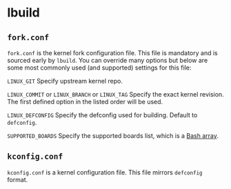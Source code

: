 # lbuild

## `fork.conf`

`fork.conf` is the kernel fork configuration file. This file is mandatory and is sourced early by `lbuild`. You can override many options but below are some most commonly used (and supported) settings for this file:

`LINUX_GIT` Specify upstream kernel repo.

`LINUX_COMMIT` or `LINUX_BRANCH` or `LINUX_TAG` Specify the exact kernel revision. The first defined option in the listed order will be used.

`LINUX_DEFCONFIG` Specify the defconfig used for building. Default to `defconfig`.

`SUPPORTED_BOARDS` Specify the supported boards list, which is a [Bash array](https://www.gnu.org/software/bash/manual/html_node/Arrays.html).

## `kconfig.conf`

`kconfig.conf` is a kernel configuration file. This file mirrors `defconfig` format.

